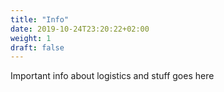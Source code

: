 ```yaml
---
title: "Info"
date: 2019-10-24T23:20:22+02:00
weight: 1
draft: false
---
```


Important info about logistics and stuff goes here